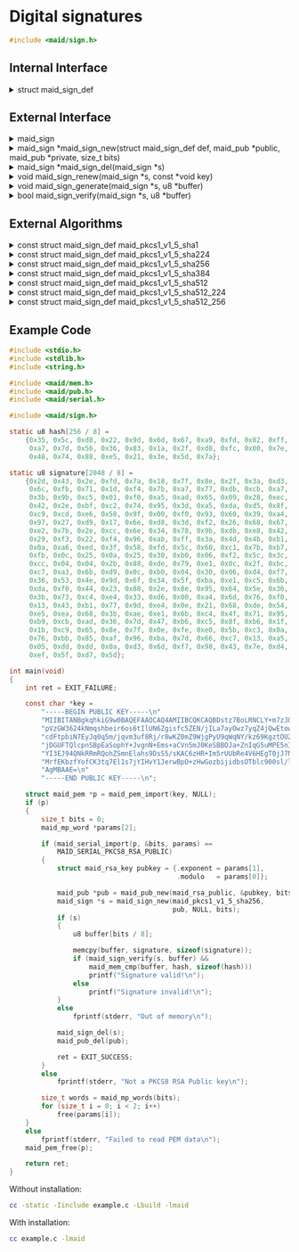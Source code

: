 <!---
 *  This file is part of libmaid
 *
 *  Libmaid is free software; you can redistribute it and/or
 *  modify it under the terms of the GNU Lesser General Public
 *  License as published by the Free Software Foundation; either
 *  version 2.1 of the License, or (at your option) any later version.
 *
 *  Libmaid is distributed in the hope that it will be useful,
 *  but WITHOUT ANY WARRANTY; without even the implied warranty of
 *  MERCHANTABILITY or FITNESS FOR A PARTICULAR PURPOSE.
 *  See the GNU Lesser General Public License for more details.
 *
 *  You should have received a copy of the GNU Lesser General Public
 *  License along with libmaid; if not, see <https://www.gnu.org/licenses/>.
--->

# Digital signatures

```c
#include <maid/sign.h>
```

## Internal Interface

<details>
<summary>struct maid_sign_def</summary>
Type that defines a digital signature algorithm

</details>

## External Interface

<details>
<summary>maid_sign</summary>
Opaque type that contains the state of a digital signature

</details>

<details>
<summary>maid_sign *maid_sign_new(struct maid_sign_def def, maid_pub *public,
                                  maid_pub *private, size_t bits)</summary>
Creates a digital signature instance

### Parameters
| name    | description                 |
|---------|-----------------------------|
| def     | Algorithm definition        |
| public  | Public key for verification |
| private | Private key for generation  |
| bits    | Bit length of the keys      |

### Return value
| case    | description        |
|---------|--------------------|
| Success | maid_sign instance |
| Failure | NULL               |

</details>

<details>
<summary>maid_sign *maid_sign_del(maid_sign *s)</summary>
Deletes a digital signature instance

### Parameters
| name | description        |
|------|--------------------|
| s    | maid_sign instance |

### Return value
| case   | description |
|--------|-------------|
| Always | NULL        |

</details>

<details>
<summary>void maid_sign_renew(maid_sign *s, const *void key)</summary>
Recreates a digital signature instance

### Parameters
| name    | description                 |
|---------|-----------------------------|
| s       | maid_sign instance          |
| public  | Public key for verification |
| private | Private key for generation  |

</details>

<details>
<summary>void maid_sign_generate(maid_sign *s, u8 *buffer)</summary>
Generates a digital signature

### Parameters
| name   | description        |
|--------|--------------------|
| s      | maid_sign instance |
| buffer | Hash -> Signature  |

</details>

<details>
<summary>bool maid_sign_verify(maid_sign *s, u8 *buffer)</summary>
Verifies a digital signature

### Parameters
| name   | description        |
|--------|--------------------|
| s      | maid_sign instance |
| buffer | Signature -> Hash  |

### Return value
| case    | description |
|---------|-------------|
| Valid   | true        |
| Invalid | false       |

</details>

## External Algorithms

<details>
<summary>const struct maid_sign_def maid_pkcs1_v1_5_sha1</summary>
PKCS#1 v1.5 signature with SHA-1 (RSA Security)

### Parameters

#### maid_sign_generate
| name   | description             |
|--------|-------------------------|
| buffer | 160-bits -> [bits]-bits |

#### maid_sign_verify
| name   | description             |
|--------|-------------------------|
| buffer | [bits]-bits -> 160-bits |

</details>

<details>
<summary>const struct maid_sign_def maid_pkcs1_v1_5_sha224</summary>
PKCS#1 v1.5 signature with SHA-224 (RSA Security)

### Parameters

#### maid_sign_generate
| name   | description             |
|--------|-------------------------|
| buffer | 224-bits -> [bits]-bits |

#### maid_sign_verify
| name   | description             |
|--------|-------------------------|
| buffer | [bits]-bits -> 224-bits |

</details>

<details>
<summary>const struct maid_sign_def maid_pkcs1_v1_5_sha256</summary>
PKCS#1 v1.5 signature with SHA-256 (RSA Security)

### Parameters

#### maid_sign_generate
| name   | description             |
|--------|-------------------------|
| buffer | 256-bits -> [bits]-bits |

#### maid_sign_verify
| name   | description             |
|--------|-------------------------|
| buffer | [bits]-bits -> 256-bits |

</details>

<details>
<summary>const struct maid_sign_def maid_pkcs1_v1_5_sha384</summary>
PKCS#1 v1.5 signature with SHA-384 (RSA Security)

### Parameters

#### maid_sign_generate
| name   | description             |
|--------|-------------------------|
| buffer | 384-bits -> [bits]-bits |

#### maid_sign_verify
| name   | description             |
|--------|-------------------------|
| buffer | [bits]-bits -> 384-bits |

</details>

<details>
<summary>const struct maid_sign_def maid_pkcs1_v1_5_sha512</summary>
PKCS#1 v1.5 signature with SHA-512 (RSA Security)

### Parameters

#### maid_sign_generate
| name   | description             |
|--------|-------------------------|
| buffer | 512-bits -> [bits]-bits |

#### maid_sign_verify
| name   | description             |
|--------|-------------------------|
| buffer | [bits]-bits -> 512-bits |

</details>

<details>
<summary>const struct maid_sign_def maid_pkcs1_v1_5_sha512_224</summary>
PKCS#1 v1.5 signature with SHA-512/224 (RSA Security)

### Parameters

#### maid_sign_generate
| name   | description             |
|--------|-------------------------|
| buffer | 224-bits -> [bits]-bits |

#### maid_sign_verify
| name   | description             |
|--------|-------------------------|
| buffer | [bits]-bits -> 224-bits |

</details>

<details>
<summary>const struct maid_sign_def maid_pkcs1_v1_5_sha512_256</summary>
PKCS#1 v1.5 signature with SHA-512/256 (RSA Security)

### Parameters

#### maid_sign_generate
| name   | description             |
|--------|-------------------------|
| buffer | 256-bits -> [bits]-bits |

#### maid_sign_verify
| name   | description             |
|--------|-------------------------|
| buffer | [bits]-bits -> 256-bits |

</details>

## Example Code

```c
#include <stdio.h>
#include <stdlib.h>
#include <string.h>

#include <maid/mem.h>
#include <maid/pub.h>
#include <maid/serial.h>

#include <maid/sign.h>

static u8 hash[256 / 8] =
    {0x35, 0x5c, 0xd8, 0x22, 0x9d, 0x6d, 0x67, 0xa9, 0xfd, 0x82, 0xff, 0x31,
     0xa7, 0x7d, 0x56, 0x36, 0x83, 0x1a, 0x2f, 0xd8, 0xfc, 0x00, 0x7e, 0x46,
     0x48, 0x74, 0x88, 0xe5, 0x21, 0x3e, 0x5d, 0x7a};

static u8 signature[2048 / 8] =
    {0x2d, 0x43, 0x2e, 0x7d, 0x7a, 0x18, 0x7f, 0x8e, 0x2f, 0x3a, 0xd3, 0x70,
     0x6c, 0xfb, 0x71, 0x1d, 0xf4, 0x7b, 0xa7, 0x77, 0xdb, 0xcb, 0xa7, 0xcc,
     0x3b, 0x9b, 0xc5, 0x01, 0xf0, 0xa5, 0xad, 0x65, 0x09, 0x28, 0xec, 0xb7,
     0x42, 0x2e, 0xbf, 0xc2, 0x74, 0x95, 0x3d, 0xa5, 0xda, 0xd5, 0x8f, 0xac,
     0xc9, 0xcd, 0xe6, 0x58, 0x9f, 0x00, 0xf0, 0x93, 0x60, 0x39, 0xa4, 0x76,
     0x97, 0x27, 0xd9, 0x17, 0x6e, 0xd8, 0x3d, 0xf2, 0x26, 0x68, 0x67, 0x82,
     0xe2, 0x7b, 0x2e, 0xcc, 0x6e, 0x34, 0x78, 0x9b, 0xdb, 0xe8, 0x42, 0xd8,
     0x29, 0xf3, 0x22, 0xf4, 0x96, 0xab, 0xff, 0x3a, 0x4d, 0x4b, 0xb1, 0xcd,
     0x0a, 0xa6, 0xed, 0x3f, 0x58, 0xfd, 0x5c, 0x60, 0xc1, 0x7b, 0xb7, 0xc2,
     0xfb, 0x0c, 0x25, 0x0a, 0x25, 0x30, 0xb0, 0x06, 0xf2, 0x5c, 0x3c, 0x02,
     0xcc, 0x04, 0x04, 0x2b, 0x88, 0xde, 0x79, 0xe1, 0x0c, 0x2f, 0xbc, 0x77,
     0xc7, 0xa3, 0x6b, 0xd9, 0x0c, 0xb0, 0x04, 0x30, 0x06, 0xd4, 0xf7, 0x3b,
     0x36, 0x53, 0x4e, 0x9d, 0x6f, 0x34, 0x5f, 0xba, 0xe1, 0xc5, 0x6b, 0x17,
     0xda, 0xf0, 0x44, 0x23, 0x88, 0x2e, 0x8e, 0x95, 0x64, 0x5e, 0x36, 0xfa,
     0x3b, 0x73, 0xc4, 0xe4, 0x33, 0xd6, 0x00, 0xa4, 0x6d, 0x76, 0xf0, 0x77,
     0x13, 0x43, 0xb1, 0x77, 0x9d, 0xe4, 0x0e, 0x21, 0x68, 0xde, 0x54, 0xe6,
     0xe5, 0xea, 0x68, 0x3b, 0xae, 0xe1, 0x6b, 0xc4, 0x4f, 0x71, 0x95, 0x35,
     0xb9, 0xcb, 0xad, 0x36, 0x7d, 0x47, 0xb6, 0xc5, 0x8f, 0xb6, 0x1f, 0xf0,
     0x1b, 0xc9, 0x65, 0x8e, 0x7f, 0x0e, 0xfe, 0xe0, 0x5b, 0xc3, 0x0a, 0xb1,
     0x76, 0xbb, 0x85, 0xaf, 0x96, 0xba, 0x7d, 0x66, 0xc7, 0x13, 0xa5, 0x2c,
     0x05, 0xdd, 0xdd, 0x0a, 0xd3, 0x6d, 0xf7, 0x98, 0x43, 0x7e, 0xd4, 0x2f,
     0xef, 0x5f, 0xd7, 0x5d};

int main(void)
{
    int ret = EXIT_FAILURE;

    const char *key =
        "-----BEGIN PUBLIC KEY-----\n"
        "MIIBITANBgkqhkiG9w0BAQEFAAOCAQ4AMIIBCQKCAQBDstz7BoLRNCLY+m7zJGka\n"
        "pVzGW3624kNmqshbeir6os6tIlUN6Zgisfc5ZEN/jILa7ayOwz7yqZ4jQwEtow9q\n"
        "cdFtpbiN7EyJq0q5m/jqvm3uf8Rj/r8wKZ0mZ9WjgPyU9qWqNY/kz69KgztOU2wf\n"
        "jDGUFTQlcpnSBpEaSophY+JvgnN+Ems+aCVn5mJ0KeSBBOJa+ZnIqG5uMPE5nI16\n"
        "YI3EJ94QNkRRmRQohZSmnElahs9DsS5/sKAC6zHR+Im5rUUbRe4V6HEgT0jJ7NNU\n"
        "MrfEKbzfYofCK3tq7El1s7jYIHvY1JerwBpO+zHwGozbijidbsOTblc900sl/lpl\n"
        "AgMBAAE=\n"
        "-----END PUBLIC KEY-----\n";

    struct maid_pem *p = maid_pem_import(key, NULL);
    if (p)
    {
        size_t bits = 0;
        maid_mp_word *params[2];

        if (maid_serial_import(p, &bits, params) ==
            MAID_SERIAL_PKCS8_RSA_PUBLIC)
        {
            struct maid_rsa_key pubkey = {.exponent = params[1],
                                          .modulo   = params[0]};

            maid_pub *pub = maid_pub_new(maid_rsa_public, &pubkey, bits);
            maid_sign *s = maid_sign_new(maid_pkcs1_v1_5_sha256,
                                         pub, NULL, bits);
            if (s)
            {
                u8 buffer[bits / 8];

                memcpy(buffer, signature, sizeof(signature));
                if (maid_sign_verify(s, buffer) &&
                    maid_mem_cmp(buffer, hash, sizeof(hash)))
                    printf("Signature valid!\n");
                else
                    printf("Signature invalid!\n");
            }
            else
                fprintf(stderr, "Out of memory\n");

            maid_sign_del(s);
            maid_pub_del(pub);

            ret = EXIT_SUCCESS;
        }
        else
            fprintf(stderr, "Not a PKCS8 RSA Public key\n");

        size_t words = maid_mp_words(bits);
        for (size_t i = 0; i < 2; i++)
            free(params[i]);
    }
    else
        fprintf(stderr, "Failed to read PEM data\n");
    maid_pem_free(p);

    return ret;
}
```

Without installation:
```sh
cc -static -Iinclude example.c -Lbuild -lmaid
```

With installation:
```sh
cc example.c -lmaid
```
